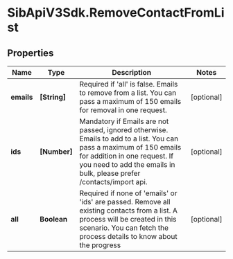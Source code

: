 # SibApiV3Sdk.RemoveContactFromList

## Properties
Name | Type | Description | Notes
------------ | ------------- | ------------- | -------------
**emails** | **[String]** | Required if 'all' is false. Emails to remove from a list. You can pass a maximum of 150 emails for removal in one request. | [optional] 
**ids** | **[Number]** | Mandatory if Emails are not passed, ignored otherwise. Emails to add to a list. You can pass a maximum of 150 emails for addition in one request. If you need to add the emails in bulk, please prefer /contacts/import api. | [optional] 
**all** | **Boolean** | Required if none of 'emails' or 'ids' are passed. Remove all existing contacts from a list.  A process will be created in this scenario. You can fetch the process details to know about the progress | [optional] 


